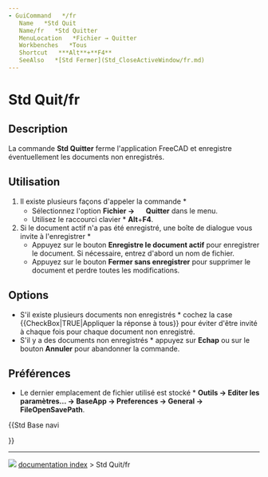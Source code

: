```yaml
---
- GuiCommand   */fr
   Name   *Std Quit
   Name/fr   *Std Quitter
   MenuLocation   *Fichier → Quitter
   Workbenches   *Tous
   Shortcut   ***Alt**+**F4**
   SeeAlso   *[Std Fermer](Std_CloseActiveWindow/fr.md)
---
```


# Std Quit/fr

## Description

La commande **Std Quitter** ferme l\'application FreeCAD et enregistre éventuellement les documents non enregistrés.

## Utilisation

1.  Il existe plusieurs façons d\'appeler la commande   *
    -   Sélectionnez l\'option **Fichier → <img src="images/Std_Quit.svg" width=16px> Quitter** dans le menu.
    -   Utilisez le raccourci clavier   * **Alt**+**F4**.
2.  Si le document actif n\'a pas été enregistré, une boîte de dialogue vous invite à l\'enregistrer   *
    -   Appuyez sur le bouton **Enregistre le document actif** pour enregistrer le document. Si nécessaire, entrez d\'abord un nom de fichier.
    -   Appuyez sur le bouton **Fermer sans enregistrer** pour supprimer le document et perdre toutes les modifications.

## Options

-   S\'il existe plusieurs documents non enregistrés   * cochez la case {{CheckBox|TRUE|Appliquer la réponse à tous}} pour éviter d\'être invité à chaque fois pour chaque document non enregistré.
-   S\'il y a des documents non enregistrés   * appuyez sur **Echap** ou sur le bouton **Annuler** pour abandonner la commande.

## Préférences

-   Le dernier emplacement de fichier utilisé est stocké   * **Outils → Editer les paramètres... → BaseApp → Preferences → General → FileOpenSavePath**.





{{Std Base navi

}}



---
![](images/Right_arrow.png) [documentation index](../README.md) > Std Quit/fr
